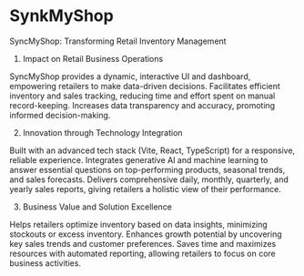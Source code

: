 # SynkMyShop

SyncMyShop: Transforming Retail Inventory Management

1. Impact on Retail Business Operations

SyncMyShop provides a dynamic, interactive UI and dashboard, empowering retailers to make data-driven decisions.
Facilitates efficient inventory and sales tracking, reducing time and effort spent on manual record-keeping.
Increases data transparency and accuracy, promoting informed decision-making.

2. Innovation through Technology Integration

Built with an advanced tech stack (Vite, React, TypeScript) for a responsive, reliable experience.
Integrates generative AI and machine learning to answer essential questions on top-performing products, seasonal trends, and sales forecasts.
Delivers comprehensive daily, monthly, quarterly, and yearly sales reports, giving retailers a holistic view of their performance.

3. Business Value and Solution Excellence

Helps retailers optimize inventory based on data insights, minimizing stockouts or excess inventory.
Enhances growth potential by uncovering key sales trends and customer preferences.
Saves time and maximizes resources with automated reporting, allowing retailers to focus on core business activities.
